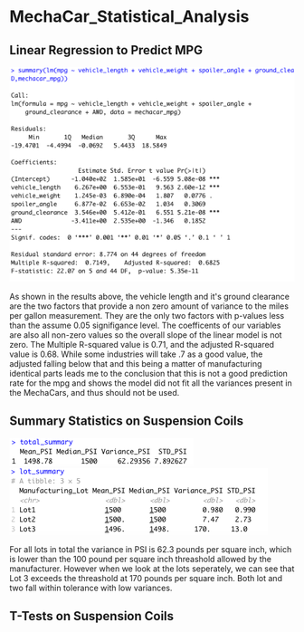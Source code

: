 # MechaCar_Statistical_Analysis

## Linear Regression to Predict MPG

![Part 1](https://github.com/roeggealissa/MechaCar_Statistical_Analysis/blob/68f4bbdbb762b6721f1d55350b88868831d4c3d6/Challenge1Scrreenshot.png)

As shown in the results above, the vehicle length and it's ground clearance are the two factors that provide a non zero amount of variance to the miles per gallon measurement. They are the only two factors with p-values less than the assume 0.05 signifigance level. The coefficents of our variables are also all non-zero values so the overall slope of the linear model is not zero. The Multiple R-squared value is 0.71, and the adjusted R-squared value is 0.68. While some industries will take .7 as a good value, the adjusted falling below that and this being a matter of manufacturing identical parts leads me to the conclusion that this is not a good prediction rate for the mpg and shows the model did not fit all the variances present in the MechaCars, and thus should not be used.

## Summary Statistics on Suspension Coils

![Part 2 Total](https://github.com/roeggealissa/MechaCar_Statistical_Analysis/blob/4fe04a126abd6ddba48e0fe6946f32b1011e2f39/Total_Summary_Part2.png)
![Part 2 Lots](https://github.com/roeggealissa/MechaCar_Statistical_Analysis/blob/4fe04a126abd6ddba48e0fe6946f32b1011e2f39/Lot_Summary_Part2.png)

For all lots in total the variance in PSI is 62.3 pounds per square inch, which is lower than the 100 pound per square inch threashold allowed by the manufacturer. However when we look at the lots seperately, we can see that Lot 3 exceeds the threashold at 170 pounds per square inch. Both lot and two fall within tolerance with low variances.

## T-Tests on Suspension Coils


